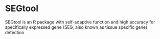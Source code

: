 # SEGtool
SEGtool is an R package with self-adaptive function and high accuracy for specifically expressed gene (SEG, also known as tissue specific gene) detection
